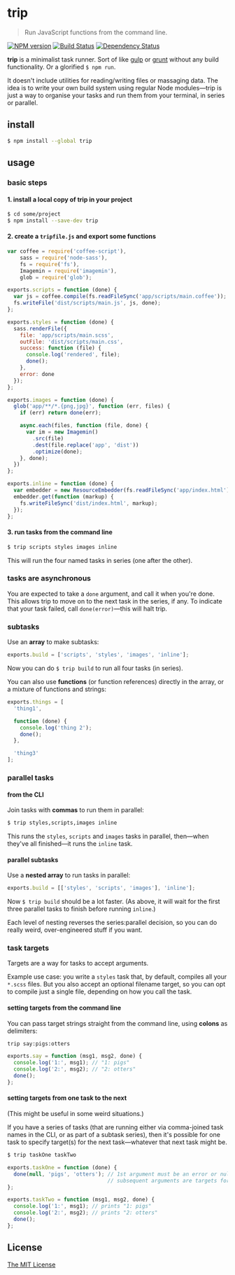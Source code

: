 # trip

> Run JavaScript functions from the command line.

[![NPM version][npm-image]][npm-url] [![Build Status][travis-image]][travis-url] [![Dependency Status][depstat-image]][depstat-url]

**trip** is a minimalist task runner. Sort of like [gulp](http://gulpjs.com/) or [grunt](http://gruntjs.com/) without any build functionality. Or a glorified `$ npm run`.

It doesn't include utilities for reading/writing files or massaging data. The idea is to write your own build system using regular Node modules—trip is just a way to organise your tasks and run them from your terminal, in series or parallel.



## install

```sh
$ npm install --global trip
```



## usage

### basic steps

#### 1. install a local copy of trip in your project

```sh
$ cd some/project
$ npm install --save-dev trip
```

#### 2. create a `tripfile.js` and export some functions

```js
var coffee = require('coffee-script'),
    sass = require('node-sass'),
    fs = require('fs'),
    Imagemin = require('imagemin'),
    glob = require('glob');

exports.scripts = function (done) {
  var js = coffee.compile(fs.readFileSync('app/scripts/main.coffee'));
  fs.writeFile('dist/scripts/main.js', js, done);
};

exports.styles = function (done) {
  sass.renderFile({
    file: 'app/scripts/main.scss',
    outFile: 'dist/scripts/main.css',
    success: function (file) {
      console.log('rendered', file);
      done();
    },
    error: done
  });
};

exports.images = function (done) {
  glob('app/**/*.{png,jpg}', function (err, files) {
    if (err) return done(err);

    async.each(files, function (file, done) {
      var im = new Imagemin()
        .src(file)
        .dest(file.replace('app', 'dist'))
        .optimize(done);
    }, done);
  })
};

exports.inline = function (done) {
  var embedder = new ResourceEmbedder(fs.readFileSync('app/index.html'));
  embedder.get(function (markup) {
    fs.writeFileSync('dist/index.html', markup);
  });
};
```

#### 3. run tasks from the command line

```sh
$ trip scripts styles images inline
```

This will run the four named tasks in series (one after the other).


### tasks are asynchronous

You are expected to take a `done` argument, and call it when you're done. This allows trip to move on to the next task in the series, if any. To indicate that your task failed, call `done(error)`—this will halt trip.

<!-- NOT IMPLEMENTED
If you prefer, you can write a synchronous task by explicitly returning `true` from the function. (For errors, just `throw`.) Any other return value is ignored. -->


### subtasks

Use an **array** to make subtasks:

```js
exports.build = ['scripts', 'styles', 'images', 'inline'];
```

Now you can do `$ trip build` to run all four tasks (in series).

You can also use **functions** (or function references) directly in the array, or a mixture of functions and strings:

```js
exports.things = [
  'thing1',

  function (done) {
    console.log('thing 2');
    done();
  },

  'thing3'
];
```

### parallel tasks

#### from the CLI

Join tasks with **commas** to run them in parallel:

```sh
$ trip styles,scripts,images inline
```

This runs the `styles`, `scripts` and `images` tasks in parallel, then—when they've all finished—it runs the `inline` task.

#### parallel subtasks

Use a **nested array** to run tasks in parallel:

```js
exports.build = [['styles', 'scripts', 'images'], 'inline'];
```

Now `$ trip build` should be a lot faster. (As above, it will wait for the first three parallel tasks to finish before running `inline`.)

Each level of nesting reverses the series:parallel decision, so you can do really weird, over-engineered stuff if you want.


### task targets

Targets are a way for tasks to accept arguments.

Example use case: you write a `styles` task that, by default, compiles all your `*.scss` files. But you also accept an optional filename target, so you can opt to compile just a single file, depending on how you call the task.

#### setting targets from the command line

You can pass target strings straight from the command line, using **colons** as delimiters:

```sh
trip say:pigs:otters
```

```js
exports.say = function (msg1, msg2, done) {
  console.log('1:', msg1); // "1: pigs"
  console.log('2:', msg2); // "2: otters"
  done();
};
```


#### setting targets from one task to the next

(This might be useful in some weird situations.)

If you have a series of tasks (that are running either via comma-joined task names in the CLI, or as part of a subtask series), then it's possible for one task to specify target(s) for the next task—whatever that next task might be.

```sh
$ trip taskOne taskTwo
```

```js
exports.taskOne = function (done) {
  done(null, 'pigs', 'otters'); // 1st argument must be an error or null,
                                // subsequent arguments are targets for the next task
};

exports.taskTwo = function (msg1, msg2, done) {
  console.log('1:', msg1); // prints "1: pigs"
  console.log('2:', msg2); // prints "2: otters"
  done();
};
```



## License

[The MIT License](http://opensource.org/licenses/MIT)


[npm-url]: https://npmjs.org/package/trip
[npm-image]: https://badge.fury.io/js/trip.png

[travis-url]: http://travis-ci.org/callumlocke/trip
[travis-image]: https://secure.travis-ci.org/callumlocke/trip.png?branch=master

[depstat-url]: https://david-dm.org/callumlocke/trip
[depstat-image]: https://david-dm.org/callumlocke/trip.png

